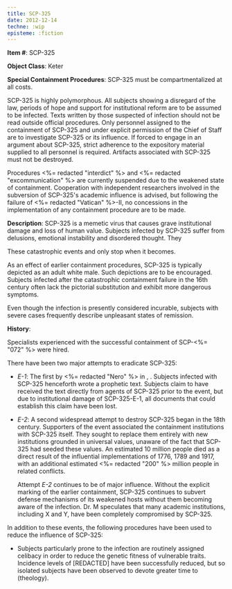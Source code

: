 ```yaml
---
title: SCP-325
date: 2012-12-14
techne: :wip
episteme: :fiction
---
```


**Item #**: SCP-325

**Object Class**: Keter

**Special Containment Procedures**: SCP-325 must be compartmentalized at all costs. 

SCP-325 is highly polymorphous. All subjects showing a disregard of the law, periods of hope and support for institutional reform are to be assumed to be infected. Texts written by those suspected of infection should not be read outside official procedures. Only personnel assigned to the containment of SCP-325 and under explicit permission of the Chief of Staff are to investigate SCP-325 or its influence. If forced to engage in an argument about SCP-325, strict adherence to the expository material supplied to all personnel is required. Artifacts associated with SCP-325 must not be destroyed. 

Procedures <%= redacted "interdict" %> and <%= redacted "excommunication" %> are currently suspended due to the weakened state of containment. Cooperation with independent researchers involved in the subversion of SCP-325's academic influence is advised, but following the failure of <%= redacted "Vatican" %>-II, no concessions in the implementation of any containment procedure are to be made.

**Description**: SCP-325 is a memetic virus that causes grave institutional damage and loss of human value. Subjects infected by SCP-325 suffer from delusions, emotional instability and disordered thought. They 

These catastrophic events and only stop when it becomes.

As an effect of earlier containment procedures, SCP-325 is typically depicted as an adult white male. Such depictions are to be encouraged. Subjects infected after the catastrophic containment failure in the 16th century often lack the pictorial substitution and exhibit more dangerous symptoms.

Even though the infection is presently considered incurable, subjects with severe cases frequently describe unpleasant states of remission.

**History**:

Specialists experienced with the successful containment of SCP-<%= "072" %> were hired.


There have been two major attempts to eradicate SCP-325:

- _E-1_: The first by <%= redacted "Nero" %> in , . Subjects infected with SCP-325 henceforth wrote a prophetic text.  Subjects claim to have received the text directly from agents of SCP-325 prior to the event, but due to institutional damage of SCP-325-E-1, all documents that could establish this claim have been lost.
  
- _E-2_: A second widespread attempt to destroy SCP-325 began in the 18th century. Supporters of the event associated the containment institutions with SCP-325 itself. They sought to replace them entirely with new institutions grounded in universal values, unaware of the fact that SCP-325 had seeded these values. An estimated 10 million people died as a direct result of the influential implementations of 1776, 1789 and 1917, with an additional estimated <%= redacted "200" %> million people in related conflicts.

  Attempt _E-2_ continues to be of major influence. Without the explicit marking of the earlier containment, SCP-325 continues to subvert defense mechanisms of its weakened hosts without them becoming aware of the infection. Dr. M speculates that many academic institutions, including X and Y, have been completely compromised by SCP-325. 

In addition to these events, the following procedures have been used to reduce the influence of SCP-325:

- Subjects particularly prone to the infection are routinely assigned celibacy in order to reduce the genetic fitness of vulnerable traits. Incidence levels of [REDACTED] have been successfully reduced, but so isolated subjects have been observed to devote greater time to (theology).
 
